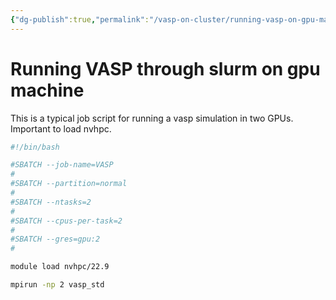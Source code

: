 ```yaml
---
{"dg-publish":true,"permalink":"/vasp-on-cluster/running-vasp-on-gpu-machine/","dgHomeLink":true,"dgPassFrontmatter":false}
---
```


# Running VASP through slurm on gpu machine
This is a typical job script for running a vasp simulation in two GPUs. Important to load nvhpc. 

```bash
#!/bin/bash

#SBATCH --job-name=VASP
#
#SBATCH --partition=normal
#
#SBATCH --ntasks=2
#
#SBATCH --cpus-per-task=2
#
#SBATCH --gres=gpu:2
#

module load nvhpc/22.9

mpirun -np 2 vasp_std
```

